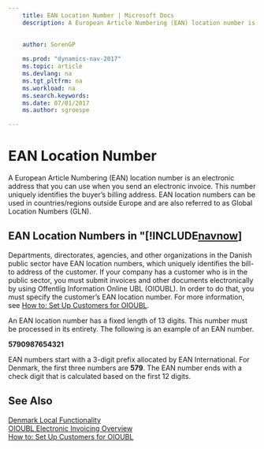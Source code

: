 ```yaml
---
    title: EAN Location Number | Microsoft Docs
    description: A European Article Numbering (EAN) location number is an electronic address that you can use when you send an electronic invoice. This number uniquely identifies the buyer’s billing address. EAN location numbers can be used in countries/regions outside Europe and are also referred to as Global Location Numbers (GLN).
    
     
    author: SorenGP

    ms.prod: "dynamics-nav-2017"
    ms.topic: article
    ms.devlang: na
    ms.tgt_pltfrm: na
    ms.workload: na
    ms.search.keywords:
    ms.date: 07/01/2017
    ms.author: sgroespe

---
```

# EAN Location Number
A European Article Numbering (EAN) location number is an electronic address that you can use when you send an electronic invoice. This number uniquely identifies the buyer’s billing address. EAN location numbers can be used in countries/regions outside Europe and are also referred to as Global Location Numbers (GLN).  

## EAN Location Numbers in "[!INCLUDE[navnow](../../includes/navnow_md.md)]  
 Departments, directorates, agencies, and other organizations in the Danish public sector have EAN location numbers, which uniquely identifies the bill-to address of the customer. If your company has a customer who is in the public sector, you must submit invoices and other documents electronically by using Offentlig Information Online UBL (OIOUBL). In order to do that, you must specify the customer’s EAN location number. For more information, see [How to: Set Up Customers for OIOUBL](how-to-set-up-customers-for-oioubl.md).  

 An EAN location number has a fixed length of 13 digits. This number must be processed in its entirety. The following is an example of an EAN number.  

 **5790987654321**  

 EAN numbers start with a 3-digit prefix allocated by EAN International. For Denmark, the first three numbers are **579**. The EAN number ends with a check digit that is calculated based on the first 12 digits.  

## See Also  
[Denmark Local Functionality](denmark-local-functionality.md)  
 [OIOUBL Electronic Invoicing Overview](oioubl-electronic-invoicing-overview.md)   
 [How to: Set Up Customers for OIOUBL](how-to-set-up-customers-for-oioubl.md)
